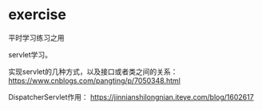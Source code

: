 # exercise
平时学习练习之用

servlet学习。

实现servlet的几种方式，以及接口或者类之间的关系：
https://www.cnblogs.com/pangting/p/7050348.html

DispatcherServlet作用：
https://jinnianshilongnian.iteye.com/blog/1602617